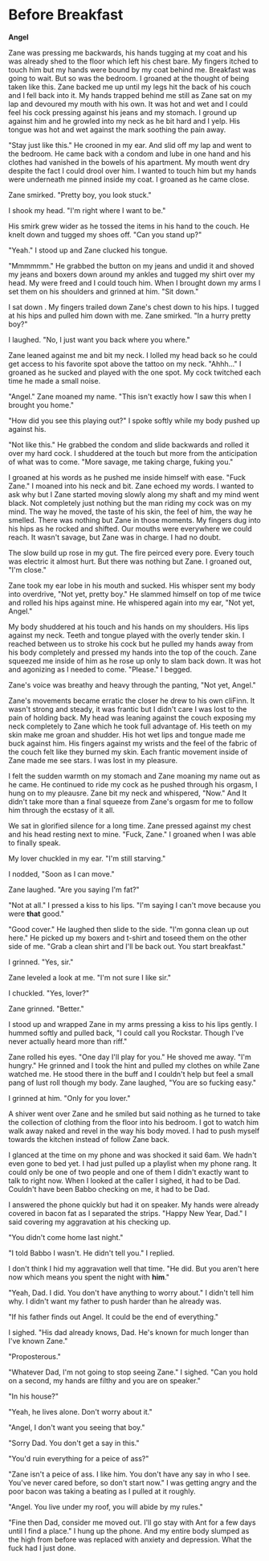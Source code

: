 # Before Breakfast

**Angel**

Zane was pressing me backwards, his hands tugging at my coat and his was already shed to the floor which left his chest bare.  My fingers itched to touch him but my hands were bound by my coat behind me.  Breakfast was going to wait.  But so was the bedroom.  I groaned at the thought of being taken like this.  Zane backed me up until my legs hit the back of his couch and I fell back into it.  My hands trapped behind me still as Zane sat on my lap and devoured my mouth with his own.  It was hot and wet and I could feel his cock pressing against his jeans and my stomach.  I ground up against him and he growled into my neck as he bit hard and I yelp.  His tongue was hot and wet against the mark soothing the pain away.

"Stay just like this."  He crooned in my ear.  And slid off my lap and went to the bedroom.  He came back with a condom and lube in one hand and his clothes had vanished in the bowels of his apartment.  My mouth went dry despite the fact I could drool over him.  I wanted to touch him but my hands were underneath me pinned inside my coat.  I groaned as he came close.

Zane smirked.  "Pretty boy, you look stuck."

I shook my head.  "I'm right where I want to be."

His smirk grew wider as he tossed the items in his hand to the couch.  He knelt down and tugged my shoes off.  "Can you stand up?"

"Yeah."  I stood up and Zane clucked his tongue.

"Mmmmmm."  He grabbed the button on my jeans and undid it and shoved my jeans and boxers down around my ankles and tugged my shirt over  my head.  My were freed and I could touch him.  When I brought down my arms I set them on his shoulders and grinned at him.  "Sit down."

I sat down .  My fingers trailed down Zane's chest down to his hips.  I tugged at his hips and pulled him down with me.  Zane smirked.  "In a hurry pretty boy?"

I laughed.  "No, I just want you back where you where."

Zane leaned against me and bit my neck.  I lolled my head back so he could get access to his favorite spot above the tattoo on my neck.  "Ahhh..." I groaned as he sucked and played with the one spot.  My cock twitched each time he made a small noise.

"Angel."  Zane moaned my name.  "This isn't exactly how I saw this when I brought you home."

"How did you see this playing out?"  I spoke softly while my body pushed up against his.

"Not like this."  He grabbed the condom and slide backwards and rolled it over my hard cock.  I shuddered at the touch but more from the anticipation of what was to come.  "More savage, me taking charge, fuking you."

I groaned at his words as he pushed me inside himself with ease.  "Fuck Zane."  I moaned into his neck and bit.  Zane echoed my words.  I wanted to ask why but I Zane started moving slowly along my shaft and my mind went black.  Not completely just nothing but the man riding my cock was on my mind.  The way he moved, the taste of his skin, the feel of him, the way he smelled.  There was nothing but Zane in those moments.  My fingers dug into his hips as he rocked and shifted. Our mouths were everywhere we could reach.  It wasn't savage, but Zane was in charge.  I had no doubt.

The slow build up rose in my gut.  The fire peirced every pore.  Every touch was electric it almost hurt.  But there was nothing but Zane.  I groaned out, "I'm close."

Zane took my ear lobe in his mouth and sucked.  His whisper sent my body into overdrive, "Not yet, pretty boy."  He slammed himself on top of me twice and rolled his hips against mine.  He whispered again into my ear, "Not yet, Angel."

My body shuddered at his touch and his hands on my shoulders.  His lips against my neck.  Teeth and tongue played with the overly tender skin.  I reached between us to stroke his cock but he pulled my hands away from his body completely and pressed my hands into the top of the couch.  Zane squeezed me inside of him as he rose up only to slam back down.  It was hot and agonizing as I needed to come.  "Please."  I begged.

Zane's voice was breathy and heavy through the panting, "Not yet, Angel."

Zane's movements became erratic the closer he drew to his own cliFinn.  It wasn't strong and steady, it was frantic but I didn't care I was lost to the pain of holding back.  My head was leaning against the couch exposing my neck completely to Zane which he took full advantage of.  His teeth on my skin make me groan and shudder.  His hot wet lips and tongue made me buck against him.  His fingers against my wrists and the feel of the fabric of the couch felt like they burned my skin.  Each frantic movement inside of Zane made me see stars.  I was lost in my pleasure.

I felt the sudden warmth on my stomach and Zane moaning my name out as he came.  He continued to ride my cock as he pushed through his orgasm, I hung on to my pleausre.  Zane bit my neck and whispered, "Now."  And It didn't take more than a final squeeze from Zane's orgasm for me to follow him through the ecstasy of it all.

We sat in glorified silence for a long time.  Zane  pressed against my chest and his head resting next to mine.  "Fuck, Zane."  I groaned when I was able to finally speak.

My lover chuckled in my ear.  "I'm still starving."

I nodded, "Soon as I can move."

Zane laughed.  "Are you saying I'm fat?"

"Not at all."  I pressed a kiss to his lips.  "I'm saying I can't move because you were **that** good."

"Good cover."  He laughed then slide to the side.  "I'm gonna clean up out here."  He picked up my boxers and t-shirt and toseed them on the other side of me.  "Grab a clean shirt and I'll be back out.  You start breakfast."

I grinned.  "Yes, sir."

Zane leveled a look at me.  "I'm not sure I like sir."

I chuckled.  "Yes, lover?"

Zane grinned.  "Better."

I stood up and wrapped Zane in my arms pressing a kiss to his lips gently.  I hummed softly and pulled back, "I could call you Rockstar.  Though I've never actually heard more than riff."

Zane rolled his eyes.  "One day I'll play for you."  He shoved me away.  "I'm hungry."  He grinned and I took the hint and pulled my clothes on while Zane watched me.  He stood there in the buff and I couldn't help but feel a small pang of lust roll though my body.  Zane laughed, "You are so fucking easy."

I grinned at him.  "Only for you lover."

A shiver went over Zane and he smiled but said nothing as he turned to take the collection of clothing from the floor into his bedroom.  I got to watch him walk away naked and revel in the way his body moved.  I had to push myself towards the kitchen instead of follow Zane back.

I glanced at the time on my phone and was shocked it said 6am.  We hadn't even gone to bed yet.  I had just pulled up a playlist when my phone rang.  It could only be one of two people and one of them I didn't exactly want to talk to right now.  When I looked at the caller I sighed, it had to be Dad.  Couldn't have been Babbo checking on me, it had to be Dad.

I answered the phone quickly but had it on speaker.  My hands were already covered in bacon fat as I separated the strips.  "Happy New Year, Dad."  I said covering my aggravation at his checking up.

"You didn't come home last night."

"I told Babbo I wasn't.  He didn't tell you."  I replied.

I don't think I hid my aggravation well that time.  "He did.  But you aren't here now which means you spent the night with **him**."

"Yeah, Dad.  I did.  You don't have anything to worry about."  I didn't tell him why.  I didn't want my father to push harder than he already was.

"If his father finds out Angel.  It could be the end of everything."

I sighed.  "His dad already knows, Dad.  He's known for much longer than I've known Zane."

"Proposterous."

"Whatever Dad, I'm not going to stop seeing Zane."  I sighed.  "Can you hold on a second, my hands are filthy and you are on speaker."

"In his house?"

"Yeah, he lives alone.  Don't worry about it."

"Angel, I don't want you seeing that boy."

"Sorry Dad.  You don't get a say in this."

"You'd ruin everything for a peice of ass?"

"Zane isn't a peice of ass.  I like him. You don't have any say in who I see.  You've never cared before, so don't start now." I was getting angry and the poor bacon was taking a beating as I pulled at it roughly.

"Angel.  You live under my roof, you will abide by my rules."

"Fine then Dad, consider me moved out.  I'll go stay with Ant for a few days until I find a place."  I hung up the phone.  And my entire body slumped as the high from before was replaced with anxiety and depression.  What the fuck had I just done.